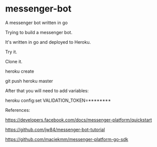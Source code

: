 # messenger-bot
A messenger bot written in go

Trying to build a messenger bot.

It's written in go and deployed to Heroku.

Try it.

Clone it.

heroku create

git push heroku master

After that you will need to add variables:

heroku config:set VALIDATION_TOKEN=********

References:

https://developers.facebook.com/docs/messenger-platform/quickstart

https://github.com/jw84/messenger-bot-tutorial

https://github.com/maciekmm/messenger-platform-go-sdk
